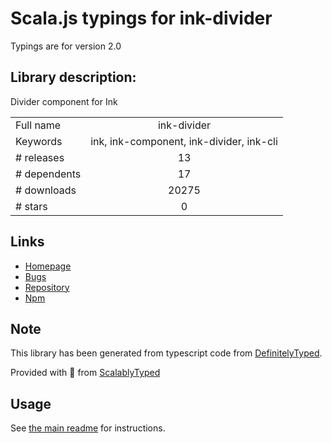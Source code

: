 
# Scala.js typings for ink-divider

Typings are for version 2.0

## Library description:
Divider component for Ink

|                    |                 |
| ------------------ | :-------------: |
| Full name          | ink-divider |
| Keywords           | ink, ink-component, ink-divider, ink-cli |
| # releases         | 13 |
| # dependents       | 17 |
| # downloads        | 20275 |
| # stars            | 0 |

## Links
- [Homepage](https://github.com/juresotosek/ink-divider#readme)
- [Bugs](https://github.com/juresotosek/ink-divider/issues)
- [Repository](https://github.com/juresotosek/ink-divider)
- [Npm](https://www.npmjs.com/package/ink-divider)
    


## Note
This library has been generated from typescript code from [DefinitelyTyped](https://definitelytyped.org).

Provided with :purple_heart: from [ScalablyTyped](https://github.com/oyvindberg/ScalablyTyped)

## Usage
See [the main readme](../../readme.md) for instructions.



